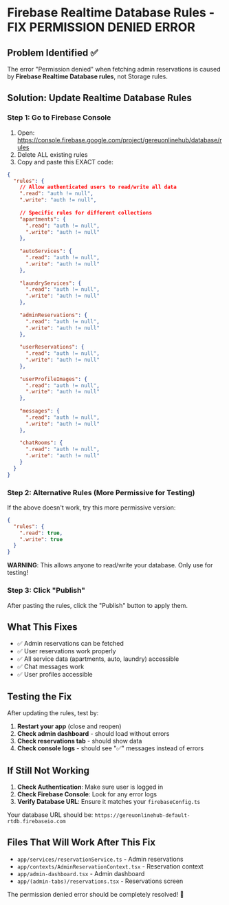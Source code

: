 # Firebase Realtime Database Rules - FIX PERMISSION DENIED ERROR

## Problem Identified ✅
The error "Permission denied" when fetching admin reservations is caused by **Firebase Realtime Database rules**, not Storage rules.

## Solution: Update Realtime Database Rules

### Step 1: Go to Firebase Console
1. Open: https://console.firebase.google.com/project/gereuonlinehub/database/rules
2. Delete ALL existing rules
3. Copy and paste this EXACT code:

```json
{
  "rules": {
    // Allow authenticated users to read/write all data
    ".read": "auth != null",
    ".write": "auth != null",
    
    // Specific rules for different collections
    "apartments": {
      ".read": "auth != null",
      ".write": "auth != null"
    },
    
    "autoServices": {
      ".read": "auth != null", 
      ".write": "auth != null"
    },
    
    "laundryServices": {
      ".read": "auth != null",
      ".write": "auth != null"
    },
    
    "adminReservations": {
      ".read": "auth != null",
      ".write": "auth != null"
    },
    
    "userReservations": {
      ".read": "auth != null",
      ".write": "auth != null"
    },
    
    "userProfileImages": {
      ".read": "auth != null",
      ".write": "auth != null"
    },
    
    "messages": {
      ".read": "auth != null",
      ".write": "auth != null"
    },
    
    "chatRooms": {
      ".read": "auth != null",
      ".write": "auth != null"
    }
  }
}
```

### Step 2: Alternative Rules (More Permissive for Testing)

If the above doesn't work, try this more permissive version:

```json
{
  "rules": {
    ".read": true,
    ".write": true
  }
}
```

**WARNING**: This allows anyone to read/write your database. Only use for testing!

### Step 3: Click "Publish"

After pasting the rules, click the "Publish" button to apply them.

## What This Fixes

- ✅ Admin reservations can be fetched
- ✅ User reservations work properly  
- ✅ All service data (apartments, auto, laundry) accessible
- ✅ Chat messages work
- ✅ User profiles accessible

## Testing the Fix

After updating the rules, test by:

1. **Restart your app** (close and reopen)
2. **Check admin dashboard** - should load without errors
3. **Check reservations tab** - should show data
4. **Check console logs** - should see "✅" messages instead of errors

## If Still Not Working

1. **Check Authentication**: Make sure user is logged in
2. **Check Firebase Console**: Look for any error logs
3. **Verify Database URL**: Ensure it matches your `firebaseConfig.ts`

Your database URL should be: `https://gereuonlinehub-default-rtdb.firebaseio.com`

## Files That Will Work After This Fix

- `app/services/reservationService.ts` - Admin reservations
- `app/contexts/AdminReservationContext.tsx` - Reservation context
- `app/admin-dashboard.tsx` - Admin dashboard
- `app/(admin-tabs)/reservations.tsx` - Reservations screen

The permission denied error should be completely resolved! 🎉
